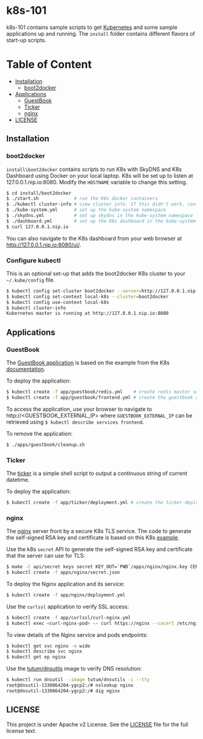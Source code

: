 # k8s-101

k8s-101 contains sample scripts to get [Kubernetes](http://kubernetes.io/) and some sample applications up and running. The `install` folder contains different flavors of start-up scripts.

# Table of Content

* [Installation](#installation)
  * [boot2docker](#boot2docker)
* [Applications](#applications)
  * [GuestBook](#guestbook)
  * [Ticker](#ticker)
  * [nginx](#nginx)
* [LICENSE](#license)

## Installation

### boot2docker

`install\boot2docker` contains scripts to run K8s with SkyDNS and K8s Dashboard using Docker on your local laptop. K8s will be set up to listen at 127.0.0.1.nip.io:8080. Modify the `HOSTNAME` variable to change this setting.

```sh
$ cd install/boot2docker
$ ./start.sh             # run the K8s docker containers
$ ./kubectl cluster-info # view cluster info. If this didn't work, configure kubectl as shown in the next section
$ ./kube-system.yml      # set up the kube-system namespace
$ ./skydns.yml           # set up skydns in the kube-system namespace
$ ./dashboard.yml        # set up the K8s dashboard in the kube-system namespace
$ curl 127.0.0.1.nip.io
```

You can also navigate to the K8s dashboard from your web browser at http://127.0.0.1.nip.io:8080/ui/.

### Configure kubectl 

This is an optional set-up that adds the boot2docker K8s cluster to your `~/.kube/config` file.
```sh
$ kubectl config set-cluster boot2docker --server=http://127.0.0.1.nip.io:8080 --api-version=1
$ kubectl config set-context local-k8s --cluster=boot2docker
$ kubectl config use-context local-k8s
$ kubectl cluster-info
Kubernetes master is running at http://127.0.0.1.nip.io:8080
```

## Applications

### GuestBook
The [GuestBook application](/apps/guestbook) is based on the example from the K8s [documentation](https://github.com/kubernetes/kubernetes/tree/release-1.2/examples/guestbook/).

To deploy the application:
```sh
$ kubectl create -f app/guestbook/redis.yml    # create redis master service and deployment
$ kubectl create -f app/guestbook/frontend.yml # create the guestbook app
```

To access the application, use your browser to navigate to http://<GUESTBOOK_EXTERNAL_IP> where `GUESTBOOK_EXTERNAL_IP` can be retrieved using `$ kubectl describe services frontend`.

To remove the application:
```sh
$ ./apps/guestbook/cleanup.sh
```

### Ticker
The [ticker](/apps/ticker) is a simple shell script to output a continuous string of current datetime.

To deploy the application:
```sh
$ kubectl create -f app/ticker/deployment.yml # create the ticker deployment with replications
```

### nginx
The [nginx](http://nginx.org/en/) server front by a secure K8s TLS service. The code to generate the self-signed RSA key and certificate is based on this K8s [example](https://github.com/kubernetes/kubernetes/tree/672d5a777d5df35cc1e74c8075e3c17a20c4c20b/examples/https-nginx).

Use the k8s `secret` API to generate the self-signed RSA key and certificate that the server can use for TLS:
```sh
$ make -C api/secret keys secret KEY_OUT=`PWD`/apps/nginx/nginx.key CERT_OUT=`PWD`/apps/nginx/nginx.crt SECRET_OUT=`PWD`/apps/nginx/secret.json SECRET_NAME=nginxsecret SVC_NAME=nginx
$ kubectl create -f apps/nginx/secret.json
```

To deploy the Nginx application and its service:
```sh
$ kubectl create -f app/nginx/deployment.yml
```

Use the `curlssl` application to verify SSL access:
```sh
$ kubectl create -f app/curlssl/curl-nginx.yml
$ kubectl exec <curl-nginx-pod> -- curl https://nginx --cacert /etc/nginx/ssl/nginx.crt
```

To view details of the Nginx service and pods endpoints:
```sh
$ kubectl get svc nginx -o wide
$ kubectl describe svc nginx
$ kubectl get ep nginx
```

Use the [tutum/dnsutils](https://hub.docker.com/r/tutum/dnsutils/) image to verify DNS resolution:
```sh
$ kubectl run dnsutil --image tutum/dnsutils -i --tty
root@dnsutil-1330864204-ygcp2:/# nslookup nginx
root@dnsutil-1330864204-ygcp2:/# dig nginx
```

## LICENSE

This project is under Apache v2 License. See the [LICENSE](LICENSE) file for the full license text.
